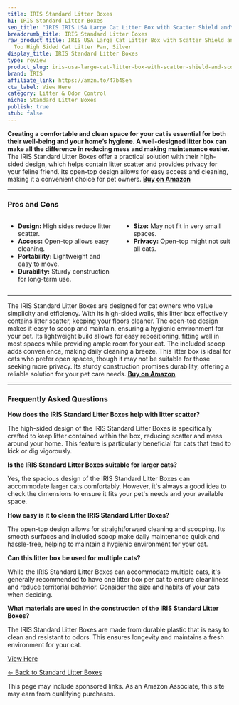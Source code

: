 ```yaml
---
title: IRIS Standard Litter Boxes
h1: IRIS Standard Litter Boxes
seo_title: "IRIS IRIS USA Large Cat Litter Box with Scatter Shield and\u2026"
breadcrumb_title: IRIS Standard Litter Boxes
raw_product_title: IRIS USA Large Cat Litter Box with Scatter Shield and Scoop, Open
  Top High Sided Cat Litter Pan, Silver
display_title: IRIS Standard Litter Boxes
type: review
product_slug: iris-usa-large-cat-litter-box-with-scatter-shield-and-scoop-open-top-hi-a14999c6
brand: IRIS
affiliate_link: https://amzn.to/47b4Sen
cta_label: View Here
category: Litter & Odor Control
niche: Standard Litter Boxes
publish: true
stub: false
---
```


<div id="intro" class="full-width">
  <p><strong>Creating a comfortable and clean space for your cat is essential for both their well-being and your home’s hygiene. A well-designed litter box can make all the difference in reducing mess and making maintenance easier.</strong> The IRIS Standard Litter Boxes offer a practical solution with their high-sided design, which helps contain litter scatter and provides privacy for your feline friend. Its open-top design allows for easy access and cleaning, making it a convenient choice for pet owners. <a href="https://amzn.to/47b4Sen" rel="nofollow sponsored noopener" target="_blank"><strong>Buy on Amazon</strong></a></p>
</div>

<hr />
<h3 id="pros-cons">Pros and Cons</h3>
<div class="pc-grid" style="display:grid;grid-template-columns:1fr 1fr;gap:16px;">
  <ul>
    <li><strong>Design:</strong> High sides reduce litter scatter.</li>
    <li><strong>Access:</strong> Open-top allows easy cleaning.</li>
    <li><strong>Portability:</strong> Lightweight and easy to move.</li>
    <li><strong>Durability:</strong> Sturdy construction for long-term use.</li>
  </ul>
  <ul>
    <li><strong>Size:</strong> May not fit in very small spaces.</li>
    <li><strong>Privacy:</strong> Open-top might not suit all cats.</li>
  </ul>
</div>
<hr />

<div class="full-width">
  <p>The IRIS Standard Litter Boxes are designed for cat owners who value simplicity and efficiency. With its high-sided walls, this litter box effectively contains litter scatter, keeping your floors cleaner. The open-top design makes it easy to scoop and maintain, ensuring a hygienic environment for your pet. Its lightweight build allows for easy repositioning, fitting well in most spaces while providing ample room for your cat. The included scoop adds convenience, making daily cleaning a breeze. This litter box is ideal for cats who prefer open spaces, though it may not be suitable for those seeking more privacy. Its sturdy construction promises durability, offering a reliable solution for your pet care needs. <a href="https://amzn.to/47b4Sen" rel="nofollow sponsored noopener" target="_blank"><strong>Buy on Amazon</strong></a></p>
</div>

<hr />
<h3 id="faqs">Frequently Asked Questions</h3>

<p><strong>How does the IRIS Standard Litter Boxes help with litter scatter?</strong></p>
<p>The high-sided design of the IRIS Standard Litter Boxes is specifically crafted to keep litter contained within the box, reducing scatter and mess around your home. This feature is particularly beneficial for cats that tend to kick or dig vigorously.</p>

<p><strong>Is the IRIS Standard Litter Boxes suitable for larger cats?</strong></p>
<p>Yes, the spacious design of the IRIS Standard Litter Boxes can accommodate larger cats comfortably. However, it's always a good idea to check the dimensions to ensure it fits your pet's needs and your available space.</p>

<p><strong>How easy is it to clean the IRIS Standard Litter Boxes?</strong></p>
<p>The open-top design allows for straightforward cleaning and scooping. Its smooth surfaces and included scoop make daily maintenance quick and hassle-free, helping to maintain a hygienic environment for your cat.</p>

<p><strong>Can this litter box be used for multiple cats?</strong></p>
<p>While the IRIS Standard Litter Boxes can accommodate multiple cats, it's generally recommended to have one litter box per cat to ensure cleanliness and reduce territorial behavior. Consider the size and habits of your cats when deciding.</p>

<p><strong>What materials are used in the construction of the IRIS Standard Litter Boxes?</strong></p>
<p>The IRIS Standard Litter Boxes are made from durable plastic that is easy to clean and resistant to odors. This ensures longevity and maintains a fresh environment for your cat.</p>
<p><a class="btn" href="https://amzn.to/47b4Sen" target="_blank" rel="nofollow sponsored noopener">View Here</a></p>
<p><a href="/roundups/litter-odor-control/standard-litter-boxes/">← Back to Standard Litter Boxes</a></p>
<aside class="disclosure">This page may include sponsored links. As an Amazon Associate, this site may earn from qualifying purchases.</aside>
